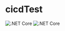 # cicdTest
![.NET Core](https://github.com/Abouttabs/cicdTest/workflows/.NET%20Core/badge.svg?branch=dev)
![.NET Core](https://github.com/Abouttabs/cicdTest/workflows/.NET%20Core/badge.svg?branch=master)

